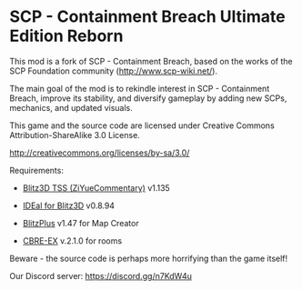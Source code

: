 # SCP - Containment Breach Ultimate Edition Reborn

This mod is a fork of SCP - Containment Breach, based on the works of the SCP Foundation community (http://www.scp-wiki.net/).

The main goal of the mod is to rekindle interest in SCP - Containment Breach, improve its stability, and diversify gameplay by adding new SCPs, mechanics, and updated visuals.

This game and the source code are licensed under Creative Commons Attribution-ShareAlike 3.0 License.

http://creativecommons.org/licenses/by-sa/3.0/

Requirements:

-	[Blitz3D TSS (ZiYueCommentary)](https://github.com/ZiYueCommentary/Blitz3D/releases) v1.135

-	[IDEal for Blitz3D](https://web.archive.org/web/20130827150202/http://fungamesfactory.com/download.php?get=IDEalSetup_0.8.94.exe) v0.8.94

-	[BlitzPlus](https://www.blitzcoder.org/forum/downloads.php) v1.47 for Map Creator

-	[CBRE-EX](https://github.com/AnalogFeelings/cbre-ex/releases) v.2.1.0 for rooms

Beware - the source code is perhaps more horrifying than the game itself!

Our Discord server: https://discord.gg/n7KdW4u
